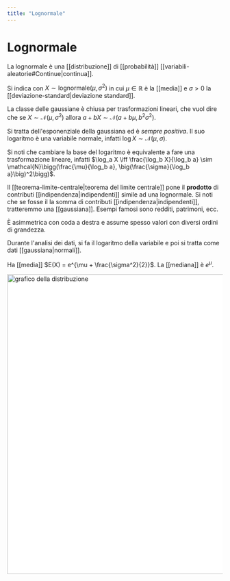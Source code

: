 ```yaml
---
title: "Lognormale"
---
```

# Lognormale
La lognormale è una [[distribuzione]] di [[probabilità]] [[variabili-aleatorie#Continue|continua]].

Si indica con $X \sim \mathrm{lognormale}(\mu, \sigma^2)$ in cui $\mu \in \mathbb{R}$ è la [[media]] e $\sigma > 0$ la [[deviazione-standard|deviazione standard]].

La classe delle gaussiane è chiusa per trasformazioni lineari, che vuol dire che se $X \sim \mathcal{N}(\mu, \sigma^2)$ allora $a + bX \sim \mathcal{N}(a + b\mu, b^2\sigma^2)$.

Si tratta dell'esponenziale della gaussiana ed è *sempre positiva*. Il suo logaritmo è una variabile normale, infatti $\log X \sim \mathcal{N}(\mu, \sigma)$.

Si noti che cambiare la base del logaritmo è equivalente a fare una trasformazione lineare, infatti $\log_a X \iff \frac{\log_b X}{\log_b a} \sim \mathcal{N}\bigg(\frac{\mu}{\log_b a}, \big(\frac{\sigma}{\log_b a}\big)^2\bigg)$.

Il [[teorema-limite-centrale|teorema del limite centrale]] pone il **prodotto** di contributi [[indipendenza|indipendenti]] simile ad una lognormale. Si noti che se fosse il la somma di contributi [[indipendenza|indipendenti]], tratteremmo una [[gaussiana]]. Esempi famosi sono redditi, patrimoni, ecc.

È asimmetrica con coda a destra e assume spesso valori con diversi ordini di grandezza.

Durante l'analisi dei dati, si fa il logaritmo della variabile e poi si tratta come dati [[gaussiana|normali]].

Ha [[media]] $E(X) = e^{\mu + \frac{\sigma^2}{2}}$.
La [[mediana]] è $e^\mu$.

<img src="https://upload.wikimedia.org/wikipedia/commons/4/46/Lognormal_distribution_PDF.png" alt="grafico della distribuzione" width=700 style="background: white">
